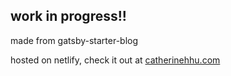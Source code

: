 ## work in progress!! 

made from gatsby-starter-blog

hosted on netlify, check it out at [catherinehhu.com](https://catherinehhu.com/)
